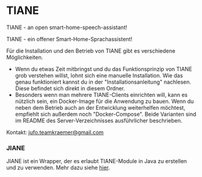 # TIANE
TIANE - an open smart-home-speech-assistant!

TIANE - ein offener Smart-Home-Sprachassistent!


Für die Installation und den Betrieb von TIANE gibt es verschiedene Möglichkeiten.
- Wenn du etwas Zeit mitbringst und du das Funktionsprinzip von TIANE grob verstehen willst, lohnt sich eine manuelle Installation. Wie das genau funktioniert kannst du in der "Installationsanleitung" nachlesen. Diese befindet sich direkt in diesem Ordner.
- Besonders wenn man mehrere TIANE-Clients einrichten will, kann es nützlich sein, ein Docker-Image für die Anwendung zu bauen. Wenn du neben dem Betrieb auch an der Entwicklung weiterhelfen möchtest, empfiehlt sich außerdem noch "Docker-Compose". Beide Varianten sind im README des Server-Verzeichnisses ausführlicher beschrieben.

Kontakt: jufo.teamkraemer@gmail.com

### JIANE

JIANE ist ein Wrapper, der es erlaubt TIANE-Module in Java zu erstellen und zu verwenden. Mehr dazu siehe [hier](java/README.md).